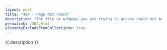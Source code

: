 ```yaml
---
layout: post
title: "404 - Page Not Found"
description: "The file or webpage you are trying to access could not be found."
permalink: /404.html
eleventyExcludeFromCollections: true
---
```

{{ description }}